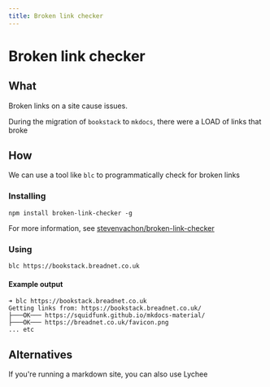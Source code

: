 ```yaml
---
title: Broken link checker
---
```


# Broken link checker

## What

Broken links on a site cause issues.

During the migration of `bookstack` to `mkdocs`, there were a LOAD of links that broke

## How

We can use a tool like `blc` to programmatically check for broken links

### Installing

```shell
npm install broken-link-checker -g
```

For more information, see [stevenvachon/broken-link-checker](https://github.com/stevenvachon/broken-link-checker)

### Using

```shell
blc https://bookstack.breadnet.co.uk
```

#### Example output

```text
➜ blc https://bookstack.breadnet.co.uk
Getting links from: https://bookstack.breadnet.co.uk/
├───OK─── https://squidfunk.github.io/mkdocs-material/
├───OK─── https://breadnet.co.uk/favicon.png
... etc
```

## Alternatives

If you're running a markdown site, you can also use Lychee
